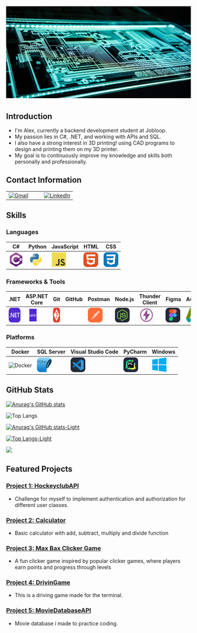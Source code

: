 # <img src="images/chip.jpg" alt="meg" width="100%" height="250">

## Introduction

- I'm Alex, currently a backend development student at Jobloop.
- My passion lies in C#, .NET, and working with APIs and SQL.
- I also have a strong interest in 3D printing! using CAD programs to design and printing them on my 3D printer.
- My goal is to continuously improve my knowledge and skills both personally and professionally.


## Contact Information

<table style="border-collapse: collapse;">
  <tr>
    <td style="border: none;">
      <a href="mailto:bax082024@gmail.com">
        <img src="https://img.shields.io/badge/-Gmail-D14836?style=flat-square&logo=gmail&logoColor=white" alt="Gmail" width="150" height="50">
      </a>
    </td>
    <td style="border: none; width: 15px;"></td> <!-- Adds spacing -->
    <td style="border: none;">
      <a href="https://www.linkedin.com/in/alexander-busch-2789b4334/">
        <img src="https://img.shields.io/badge/LinkedIn-blue?style=flat-square&logo=linkedin&logoColor=white" alt="LinkedIn" width="150" height="50">
      </a>
    </td>
  </tr>
</table>



## Skills

### Languages
| C# | Python | JavaScript | HTML | CSS |
|---|---|---|---|---|
| <img src="images/csharp.svg" alt="C#" width="40" height="40"> | <img src="images/python-original.svg" alt="Python" width="40" height="40"> | <img src="images/Js.svg" alt="JavaScript" width="40" height="40"> | <img src="images/HTML.svg" alt="HTML" width="40" height="40"> | <img src="images/CSS.svg" alt="CSS" width="40" height="40"> |

### Frameworks & Tools
| .NET | ASP.NET Core | Git | GitHub | Postman | Node.js | Thunder Client | Figma | Autodesk | Ultimaker Cura | Blender | Azure |
|---|---|---|---|---|---|---|---|---|---|---|---|
| <img src="images/DotNet.svg" alt=".NET" width="40" height="40"> | <img src="images/aspnet.png" alt="ASP.NET Core" width="40" height="40"> | <img src="images/Git.svg" alt="Git" width="40" height="40"> | <img src="images/white-git.png" alt="GitHub" width="40" height="40"> | <img src="images/Postman.svg" alt="Postman" width="40" height="40"> | <img src="images/NodeJS-Dark.svg" alt="Node.js" width="40" height="40"> | <img src="images/Thunder.png" alt="Thunder Client" width="40" height="40"> | <img src="images/Figma-Dark.svg" alt="Figma" width="40" height="40"> | <img src="images/autodesk.png" alt="Autodesk" width="40" height="40"> | <img src="images/ultimaker-cura.png" alt="Ultimaker Cura" width="40" height="40"> | <img src="images/Blender-Dark.svg" alt="Blender" width="40" height="40"> | <img src="images/Azure-Dark.svg" alt="Azure" width="40" height="40"> |


### Platforms
| Docker | SQL Server | Visual Studio Code | PyCharm | Windows |
|---|---|---|---|---|
| <img src="https://img.shields.io/badge/-Docker-2496ED?style=flat-square&logo=docker&logoColor=white" alt="Docker" width="40" height="40"> | <img src="images/SQLite.svg" alt="SQL Server" width="40" height="40"> | <img src="images/VSCode-Dark.svg" alt="Visual Studio Code" width="40" height="40"> | <img src="images/PyCharm-Dark.svg" alt="PyCharm" width="40" height="40"> | <img src="images/windows8-original.svg" alt="Windows" width="40" height="40"> |



## GitHub Stats

[![Anurag's GitHub stats](https://github-readme-stats.vercel.app/api?username=bax082024&hide=stars&show_icons=true&bg_color=0d1117&title_color=ffffff&icon_color=79ff97&text_color=ffffff&border_color=30363d&border_radius=10)](https://github.com/bax082024/github-readme-stats)

![Top Langs](https://github-readme-stats.vercel.app/api/top-langs/?username=bax082024&layout=compact&bg_color=0d1117&title_color=ffffff&text_color=ffffff&border_color=30363d&border_radius=10)

[![Anurag's GitHub stats-Light](https://github-readme-stats.vercel.app/api?username=bax082024&show_icons=true&bg_color=100,ffecd9,f21f1f&title_color=f21f1f&icon_color=f21f1f&text_color=636363&border_color=787878&border_radius=10&theme=default#gh-light-mode-only)](https://github.com/bax082024/github-readme-stats#gh-light-mode-only)

[![Top Langs-Light](https://github-readme-stats.vercel.app/api/top-langs/?username=bax082024&size_weight=1&count_weight=0.5&bg_color=120,ffecd9,f21f1f&title_color=f21f1f&icon_color=f21f1f&text_color=636363&border_color=787878&border_radius=10&theme=default#gh-light-mode-only)](https://github.com/bax082024/github-readme-stats#gh-light-mode-only)

![](https://komarev.com/ghpvc/?username=bax082024&color=30363d&style=flat-square)

## Featured Projects

### [Project 1: HockeyclubAPI](https://github.com/bax082024/HockeyClubAPI)
- Challenge for myself to implement authentication and authorization for different user classes.

### [Project 2: Calculator](https://github.com/bax082024/CalculatorBasic)
- Basic calculator with add, subtract, multiply and divide function

### [Project 3: Max Bax Clicker Game](https://github.com/bax082024/max-bax-clicker)
- A fun clicker game inspired by popular clicker games, where players earn points and progress through levels

### [Project 4: DrivinGame](https://github.com/bax082024/DrivinGame-)
- This is a driving game made for the terminal.

### [Project 5: MovieDatabaseAPI](https://github.com/bax082024/MovieDataBaseAPI)
- Movie database i made to practice coding.
